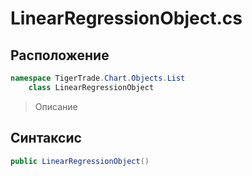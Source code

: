 
# LinearRegressionObject.cs
## Расположение
```csharp
namespace TigerTrade.Chart.Objects.List  
    class LinearRegressionObject
```

> Описание

## Синтаксис
```csharp
public LinearRegressionObject()
```
